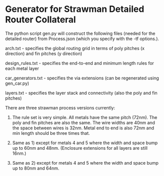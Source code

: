 # Generator for Strawman Detailed Router Collateral

The python script gen.py will construct the following files (needed for the detailed router) from Process.json (which you specify with the -tf options.).

arch.txt - specifies the global routing grid in terms of poly pitches (x direction) and fin pitches (y direction)

design_rules.txt - specifies the end-to-end and minimum length rules for each metal layer

car_generators.txt - specifies the via extensions (can be regenerated using gen_car.py)

layers.txt - specifies the layer stack and connectivity (also the poly and fin pitches)

There are three strawman process versions currently:

1) The rule set is very simple. All metals have the same pitch (72nm). The poly and fin pitches are also the same. The wire widths are 40nm and the space between wires is 32nm. Metal end to end is also 72nm and min length should be three times that.

3) Same as 1) except for metals 4 and 5 where the width and space bump up to 60nm and 48nm. (Enclosure extensions for all layers are still 16nm.)

3) Same as 2) except for metals 4 and 5 where the width and space bump up to 80nm and 64nm.

